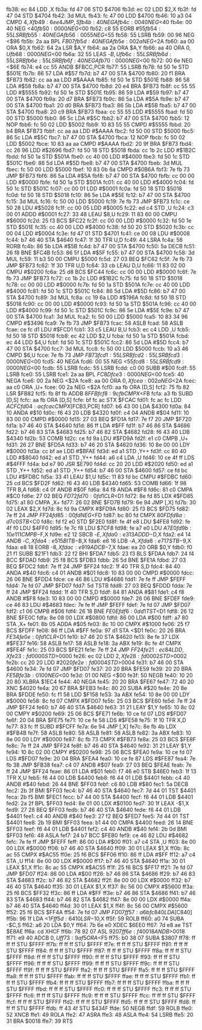fb38: ec 84           LDD    ,X
fb3a: fd 47 06        STD    $4706
fb3d: ec 02           LDD    $2,X
fb3f: fd 47 04        STD    $4704
fb42: 3d              MUL
fb43: fc 47 00        LDD    $4700
fb46: 10 a3 04        CMPD   $4,X
fb49: 6e e4           JMP    ,S
fb4b: 40              NEGA
fb4c: 00 40           NEG    <$40
fb4e: 00 40           NEG    <$40
fb50: 00 00           NEG    <$00
fb52: c8 55           EORB   #$55
fb54: 55              LSRB
fb55: 40              NEGA
fb56: 00 55           NEG    <$55
fb58: 55              LSRB
fb59: 00 96           NEG    <$96
fb5b: 2a aa           BPL    $FB07
fb5d: 40              NEGA
fb5e: 00 2a           NEG    <$2A
fb60: aa 00           ORA    $0,X
fb62: 64 2a           LSR    $A,Y
fb64: aa 2a           ORA    $A,Y
fb66: aa 40           ORA    $0,U
fb68: 00 00           NEG    <$00
fb6a: 32 55           LEAS   -$B,U
fb6c: 55              LSRB
fb6d: 55              LSRB
fb6e: 55              LSRB
fb6f: 40              NEGA
fb70: 00 00           NEG    <$00
fb72: 00 6e           NEG    <$6E
fb74: e4 cc 55        ANDB   $FBCC,PCR
fb77: 55              LSRB
fb78: fd 50 1e        STD    $501E
fb7b: 86 57           LDA    #$57
fb7d: b7 47 00        STA    $4700
fb80: 20 f1           BRA    $FB73
fb82: cc aa aa        LDD    #$AAAA
fb85: fd 50 1e        STD    $501E
fb88: 86 58           LDA    #$58
fb8a: b7 47 00        STA    $4700
fb8d: 20 e4           BRA    $FB73
fb8f: cc 55 55        LDD    #$5555
fb92: fd 50 1e        STD    $501E
fb95: 86 59           LDA    #$59
fb97: b7 47 00        STA    $4700
fb9a: 20 d7           BRA    $FB73
fb9c: 86 5a           LDA    #$5A
fb9e: b7 47 00        STA    $4700
fba1: 20 d0           BRA    $FB73
fba3: 86 5b           LDA    #$5B
fba5: b7 47 00        STA    $4700
fba8: 20 c9           BRA    $FB73
fbaa: cc 55 55        LDD    #$5555
fbad: fd 50 00        STD    $5000
fbb0: 86 5c           LDA    #$5C
fbb2: b7 47 00        STA    $4700
fbb5: 12              NOP
fbb6: fc 50 02        LDD    $5002
fbb9: 10 83 55 55     CMPD   #$5555
fbbd: 20 b4           BRA    $FB73
fbbf: cc aa aa        LDD    #$AAAA
fbc2: fd 50 00        STD    $5000
fbc5: 86 5c           LDA    #$5C
fbc7: b7 47 00        STA    $4700
fbca: 12              NOP
fbcb: fc 50 02        LDD    $5002
fbce: 10 83 aa aa     CMPD   #$AAAA
fbd2: 20 9f           BRA    $FB73
fbd4: cc 26 96        LDD    #$2696
fbd7: fd 50 18        STD    $5018
fbda: cc 1b 2c        LDD    #$1B2C
fbdd: fd 50 1a        STD    $501A
fbe0: cc 40 00        LDD    #$4000
fbe3: fd 50 1c        STD    $501C
fbe6: 86 5d           LDA    #$5D
fbe8: b7 47 00        STA    $4700
fbeb: 3d              MUL
fbec: fc 50 00        LDD    $5000
fbef: 10 83 0b 6a     CMPD   #$0B6A
fbf3: 7e fb 73        JMP    $FB73
fbf6: 86 5a           LDA    #$5A
fbf8: b7 47 00        STA    $4700
fbfb: cc 00 00        LDD    #$0000
fbfe: fd 50 1a        STD    $501A
fc01: cc 40 00        LDD    #$4000
fc04: fd 50 1c        STD    $501C
fc07: cc 00 01        LDD    #$0001
fc0a: fd 50 18        STD    $5018
fc0d: fd 50 18        STD    $5018
fc10: 86 5e           LDA    #$5E
fc12: b7 47 00        STA    $4700
fc15: 3d              MUL
fc16: fc 50 00        LDD    $5000
fc19: 7e fb 73        JMP    $FB73
fc1c: ce 50 28        LDU    #$5028
fc1f: cc 00 05        LDD    #$0005
fc22: ed c4           STD    ,U
fc24: c3 00 01        ADDD   #$0001
fc27: 33 48           LEAU   $8,U
fc29: 11 83 60 00     CMPU   #$6000
fc2d: 25 f3           BCS    $FC22
fc2f: cc 00 00        LDD    #$0000
fc32: fd 50 1e        STD    $501E
fc35: cc 40 00        LDD    #$4000
fc38: fd 50 20        STD    $5020
fc3b: cc 00 04        LDD    #$0004
fc3e: fd 47 01        STD    $4701
fc41: ce 00 08        LDU    #$0008
fc44: b7 46 40        STA    $4640
fc47: 1f 30           TFR    U,D
fc49: 44              LSRA
fc4a: 56              RORB
fc4b: 86 5b           LDA    #$5B
fc4d: b7 47 00        STA    $4700
fc50: 5a              DECB
fc51: 26 f8           BNE    $FC4B
fc53: 86 5f           LDA    #$5F
fc55: b7 47 00        STA    $4700
fc58: 3d              MUL
fc59: 11 b3 50 00     CMPU   $5000
fc5d: 27 03           BEQ    $FC62
fc5f: 7e fb 73        JMP    $FB73
fc62: 1f 30           TFR    U,D
fc64: 33 cb           LEAU   D,U
fc66: 11 83 02 00     CMPU   #$0200
fc6a: 25 d8           BCS    $FC44
fc6c: cc 00 00        LDD    #$0000
fc6f: 7e fb 73        JMP    $FB73
fc72: cc 1b 2c        LDD    #$1B2C
fc75: fd 50 18        STD    $5018
fc78: cc 00 00        LDD    #$0000
fc7b: fd 50 1a        STD    $501A
fc7e: cc 40 00        LDD    #$4000
fc81: fd 50 1c        STD    $501C
fc84: 86 5d           LDA    #$5D
fc86: b7 47 00        STA    $4700
fc89: 3d              MUL
fc8a: cc 19 6a        LDD    #$196A
fc8d: fd 50 18        STD    $5018
fc90: cc 00 00        LDD    #$0000
fc93: fd 50 1a        STD    $501A
fc96: cc 40 00        LDD    #$4000
fc99: fd 50 1c        STD    $501C
fc9c: 86 5e           LDA    #$5E
fc9e: b7 47 00        STA    $4700
fca1: 3d              MUL
fca2: fc 50 00        LDD    $5000
fca5: 10 83 34 96     CMPD   #$3496
fca9: 7e fb 73        JMP    $FB73
fcac: 58              ASLB
fcad: 58              ASLB
fcae: ce fc d1        LDU    #$FCD1
fcb1: 33 c5           LEAU   B,U
fcb3: ec c4           LDD    ,U
fcb5: fd 50 18        STD    $5018
fcb8: ec 42           LDD    $2,U
fcba: fd 50 1a        STD    $501A
fcbd: ec 44           LDD    $4,U
fcbf: fd 50 1c        STD    $501C
fcc2: 86 5d           LDA    #$5D
fcc4: b7 47 00        STA    $4700
fcc7: 3d              MUL
fcc8: fc 50 00        LDD    $5000
fccb: 10 a3 46        CMPD   $6,U
fcce: 7e fb 73        JMP    $FB73
fcd1: 55              LSRB
fcd2: 55              LSRB
fcd3: 00 00           NEG    <$00
fcd5: 40              NEGA
fcd6: 00 55           NEG    <$55
fcd8: 55              LSRB
fcd9: 00 00           NEG    <$00
fcdb: 55              LSRB
fcdc: 55              LSRB
fcdd: c0 00           SUBB   #$00
fcdf: 55              LSRB
fce0: 55              LSRB
fce1: 2a aa           BPL    $FC8D
fce3: 00 00           NEG    <$00
fce5: 40              NEGA
fce6: 00 2a           NEG    <$2A
fce8: aa 00           ORA    $0,X
fcea: 00 2a           NEG    <$2A
fcec: aa c0           ORA    ,U+
fcee: 00 2a           NEG    <$2A
fcf0: aa fb           ORA    [D,S]
fcf2: 75 fb 82        LSR    $FB82
fcf5: fb 8f fb        ADDB   $8FFB
fcf8: 9c fb           CMPX   <$FB
fcfa: a3 fb           SUBD   [D,S]
fcfc: aa fb           ORA    [D,S]
fcfe: bf fc ac        STX    $FCAC
fd01: fc ac fc        LDD    $ACFC
fd04: ac fc ac        CMPX   [$FCB3,PCR]
fd07: b6 43 00        LDA    $4300
fd0a: 84 10           ANDA   #$10
fd0c: f6 43 20        LDB    $4320
fd0f: c4 04           ANDB   #$04
fd11: 10 83 00 00     CMPD   #$0000
fd15: 27 03           BEQ    $FD1A
fd17: 7e f7 20        JMP    $F720
fd1a: b7 46 40        STA    $4640
fd1d: 86 ff           LDA    #$FF
fd1f: b7 46 86        STA    $4686
fd22: b7 46 83        STA    $4683
fd25: b7 46 82        STA    $4682
fd28: f6 43 40        LDB    $4340
fd2b: 53              COMB
fd2c: ce fd 9a        LDU    #$FD9A
fd2f: e1 c0           CMPB   ,U+
fd31: 26 27           BNE    $FD5A
fd33: b7 46 20        STA    $4620
fd36: 10 8e 00 00     LDY    #$0000
fd3a: cc bf ae        LDD    #$BFAE
fd3d: ed a1           STD    ,Y++
fd3f: cc 80 40        LDD    #$8040
fd42: ed a1           STD    ,Y++
fd44: a6 c4           LDA    ,U
fd46: 10 ce 4f ff     LDS    #$4FFF
fd4a: bd e7 90        JSR    $E790
fd4d: cc 20 20        LDD    #$2020
fd50: ed a1           STD    ,Y++
fd52: ed a1           STD    ,Y++
fd54: b7 46 00        STA    $4600
fd57: ce fd bc        LDU    #$FDBC
fd5a: 33 41           LEAU   $1,U
fd5c: 11 83 fd bc     CMPU   #$FDBC
fd60: 25 cd           BCS    $FD2F
fd62: f6 43 40        LDB    $4340
fd65: 53              COMB
fd66: 1f 98           TFR    B,A
fd68: c4 0f           ANDB   #$0F
fd6a: 84 f8           ANDA   #$F8
fd6c: 81 c0           CMPA   #$C0
fd6e: 27 02           BEQ    $FD72
fd70: 0f d1           CLR    <$D1
fd72: 8e fd 85        LDX    #$FD85
fd75: a1 80           CMPA   ,X+
fd77: 26 02           BNE    $FD7B
fd79: 6e 94           JMP    [,X]
fd7b: 30 02           LEAX   $2,X
fd7d: 8c fd 9a        CMPX   #$FD9A
fd80: 25 f3           BCS    $FD75
fd82: 7e ff 24        JMP    $FF24
fd85: 00 fd           NEG    <$FD
fd87: bc 80 fd        CMPX   $80FD
fd8a: d7 c0           STB    <$C0
fd8c: fd f2 e0        STD    $F2E0
fd8f: fe 4f e8        LDU    $4FE8
fd92: fe 4f f0        LDU    $4FF0
fd95: fe 7c f8        LDU    $7CF8
fd98: fe a7 e0        LDU    $A7E0
fd9b: 10 e1 11        CMPB   -$F,X
fd9e: e2 12           SBCB   -$E,X
fda0: e3 13           ADDD   -$D,X
fda2: e4 14           ANDB   -$C,X
fda4: e5 15           BITB   -$B,X
fda6: e6 16           LDB    -$A,X
fda8: e7 17           STB    -$9,X
fdaa: e8 18           EORB   -$8,X
fdac: e9 19           ADCB   -$7,X
fdae: ea 20           ORB    $0,Y
fdb0: f0 21 f1        SUBB   $21F1
fdb3: 22 f2           BHI    $FDA7
fdb5: 23 f3           BLS    $FDAA
fdb7: 24 f4           BCC    $FDAD
fdb9: 25 f8           BCS    $FDB3
fdbb: 26 5d           BNE    $FE1A
fdbd: 27 03           BEQ    $FDC2
fdbf: 7e ff 24        JMP    $FF24
fdc2: 1f 40           TFR    S,D
fdc4: 84 40           ANDA   #$40
fdc6: c4 01           ANDB   #$01
fdc8: 10 83 00 00     CMPD   #$0000
fdcc: 26 06           BNE    $FDD4
fdce: ce 46 86        LDU    #$4686
fdd1: 7e fe ff        JMP    $FEFF
fdd4: 7e fd 07        JMP    $FD07
fdd7: 5d              TSTB
fdd8: 27 03           BEQ    $FDDD
fdda: 7e ff 24        JMP    $FF24
fddd: 1f 40           TFR    S,D
fddf: 84 81           ANDA   #$81
fde1: c4 f8           ANDB   #$F8
fde3: 10 83 00 00     CMPD   #$0000
fde7: 26 06           BNE    $FDEF
fde9: ce 46 83        LDU    #$4683
fdec: 7e fe ff        JMP    $FEFF
fdef: 7e fd 07        JMP    $FD07
fdf2: c1 06           CMPB   #$06
fdf4: 26 18           BNE    $FE0E
fdf6: 0d d1           TST    <$D1
fdf8: 26 12           BNE    $FE0C
fdfa: 8e 08 00        LDX    #$0800
fdfd: 86 00           LDA    #$00
fdff: a7 80           STA    ,X+
fe01: 8b 05           ADDA   #$05
fe03: 8c 10 00        CMPX   #$1000
fe06: 25 f7           BCS    $FDFF
fe08: 86 ff           LDA    #$FF
fe0a: 97 d1           STA    <$D1
fe0c: 20 26           BRA    $FE34
fe0e: 0f d1           CLR    <$D1
fe10: b7 46 20        STA    $4620
fe13: 8e fe 37        LDX    #$FE37
fe16: 58              ASLB
fe17: 58              ASLB
fe18: 3a              ABX
fe19: 8c fe 4f        CMPX   #$FE4F
fe1c: 25 03           BCS    $FE21
fe1e: 7e ff 24        JMP    $FF24
fe21: ec 84           LDD    ,X
fe23: fd 00 00        STD    >$0000
fe26: ec 02           LDD    $2,X
fe28: fd 00 02        STD    >$0002
fe2b: cc 20 20        LDD    #$2020
fe2e: fd 00 04        STD    >$0004
fe31: b7 46 00        STA    $4600
fe34: 7e fd 07        JMP    $FD07
fe37: 20 20           BRA    $FE59
fe39: 20 20           BRA    $FE5B
fe3b: 01 00           NEG    <$00
fe3d: 01 00           NEG    <$00
fe3f: 50              NEGB
fe40: 10 20 20 80     XLBRA  $1EC4
fe44: 40              NEGA
fe45: 20 20           BRA    $FE67
fe47: 72 40 20        XNC    $4020
fe4a: 20 67           BRA    $FEB3
fe4c: 80 20           SUBA   #$20
fe4e: 20 8e           BRA    $FDDE
fe50: fc f1 58        LDD    $F158
fe53: 3a              ABX
fe54: 10 8e 00 00     LDY    #$0000
fe58: 8c fd 07        CMPX   #$FD07
fe5b: 25 03           BCS    $FE60
fe5d: 7e ff 24        JMP    $FF24
fe60: b7 46 40        STA    $4640
fe63: 31 21           LEAY   $1,Y
fe65: 10 8c 02 00     CMPY   #$0200
fe69: 25 06           BCS    $FE71
fe6b: 10 ce fd 07     LDS    #$FD07
fe6f: 20 04           BRA    $FE75
fe71: 10 ce fe 58     LDS    #$FE58
fe75: 1f 10           TFR    X,D
fe77: 83 fc ff        SUBD   #$FCFF
fe7a: 6e 94           JMP    [,X]
fe7c: 8e fb 4b        LDX    #$FB4B
fe7f: 58              ASLB
fe80: 58              ASLB
fe81: 58              ASLB
fe82: 3a              ABX
fe83: 10 8e 00 00     LDY    #$0000
fe87: 8c fb 73        CMPX   #$FB73
fe8a: 25 03           BCS    $FE8F
fe8c: 7e ff 24        JMP    $FF24
fe8f: b7 46 40        STA    $4640
fe92: 31 21           LEAY   $1,Y
fe94: 10 8c 02 00     CMPY   #$0200
fe98: 25 06           BCS    $FEA0
fe9a: 10 ce fd 07     LDS    #$FD07
fe9e: 20 04           BRA    $FEA4
fea0: 10 ce fe 87     LDS    #$FE87
fea4: 7e fb 38        JMP    $FB38
fea7: c4 07           ANDB   #$07
fea9: 27 03           BEQ    $FEAE
feab: 7e ff 24        JMP    $FF24
feae: 86 01           LDA    #$01
feb0: f7 46 e0        STB    $46E0
feb3: 1f 13           TFR    X,U
feb5: f6 44 00        LDB    $4400
feb8: f6 44 01        LDB    $4401
febb: c4 40           ANDB   #$40
febd: 26 44           BNE    $FF03
febf: c6 80           LDB    #$80
fec1: 5a              DECB
fec2: 2b 3f           BMI    $FF03
fec4: b7 46 40        STA    $4640
fec7: 7d 44 01        TST    $4401
feca: 2b f5           BMI    $FEC1
fecc: b7 44 00        STA    $4400
fecf: f6 44 01        LDB    $4401
fed2: 2a 2f           BPL    $FF03
fed4: 8e 01 00        LDX    #$0100
fed7: 30 1f           LEAX   -$1,X
fed9: 27 28           BEQ    $FF03
fedb: b7 46 40        STA    $4640
fede: f6 44 01        LDB    $4401
fee1: c4 40           ANDB   #$40
fee3: 27 f2           BEQ    $FED7
fee5: 7d 44 01        TST    $4401
fee8: 2b 19           BMI    $FF03
feea: b1 44 00        CMPA   $4400
feed: 26 14           BNE    $FF03
feef: f6 44 01        LDB    $4401
fef2: c4 40           ANDB   #$40
fef4: 2b 0d           BMI    $FF03
fef6: 48              ASLA
fef7: 24 b7           BCC    $FEB0
fef9: ce 46 82        LDU    #$4682
fefc: 7e fe ff        JMP    $FEFF
feff: 86 00           LDA    #$00
ff01: a7 c4           STA    ,U
ff03: 8e 00 00        LDX    #$0000
ff06: b7 46 40        STA    $4640
ff09: 30 01           LEAX   $1,X
ff0b: 8c ac 55        CMPX   #$AC55
ff0e: 25 f6           BCS    $FF06
ff10: 86 ff           LDA    #$FF
ff12: a7 c4           STA    ,U
ff14: 8e 00 00        LDX    #$0000
ff17: b7 46 40        STA    $4640
ff1a: 30 01           LEAX   $1,X
ff1c: 8c ac 55        CMPX   #$AC55
ff1f: 25 f6           BCS    $FF17
ff21: 7e fd 07        JMP    $FD07
ff24: 86 00           LDA    #$00
ff26: b7 46 86        STA    $4686
ff29: b7 46 83        STA    $4683
ff2c: b7 46 82        STA    $4682
ff2f: 8e 00 00        LDX    #$0000
ff32: b7 46 40        STA    $4640
ff35: 30 01           LEAX   $1,X
ff37: 8c 56 00        CMPX   #$5600
ff3a: 25 f6           BCS    $FF32
ff3c: 86 ff           LDA    #$FF
ff3e: b7 46 86        STA    $4686
ff41: b7 46 83        STA    $4683
ff44: b7 46 82        STA    $4682
ff47: 8e 00 00        LDX    #$0000
ff4a: b7 46 40        STA    $4640
ff4d: 30 01           LEAX   $1,X
ff4f: 8c 56 00        CMPX   #$5600
ff52: 25 f6           BCS    $FF4A
ff54: 7e fd 07        JMP    $FD07
ff57: a6 bf c8 40     LDA    [$C840]
ff5b: 96 1f           LDA    <$1F
ff5d: 64 10           LSR    -$10,X
ff5f: 59              ROLB
ff60: a0 74           SUBA   -$C,S
ff62: a6 20           LDA    $0,Y
ff64: 7b 6e e0        XDEC   $6EE0
ff67: 7d e8 ae        TST    $E8AE
ff6a: cd              XHCF
ff6b: 78 92 07        ASL    $9207
ff6e: f4 00 18        ANDB   >$0018
ff71: e9 40           ADCB   $0,U
ff73: 9a f5           ORA    <$F5
ff75: b0 38 07        SUBA   $3807
ff78: ff ff ff        STU    $FFFF
ff7b: ff ff ff        STU    $FFFF
ff7e: ff ff ff        STU    $FFFF
ff81: ff ff ff        STU    $FFFF
ff84: ff ff ff        STU    $FFFF
ff87: ff ff ff        STU    $FFFF
ff8a: ff ff ff        STU    $FFFF
ff8d: ff ff ff        STU    $FFFF
ff90: ff ff ff        STU    $FFFF
ff93: ff ff ff        STU    $FFFF
ff96: ff ff ff        STU    $FFFF
ff99: ff ff ff        STU    $FFFF
ff9c: ff ff ff        STU    $FFFF
ff9f: ff ff ff        STU    $FFFF
ffa2: ff ff ff        STU    $FFFF
ffa5: ff ff ff        STU    $FFFF
ffa8: ff ff ff        STU    $FFFF
ffab: ff ff ff        STU    $FFFF
ffae: ff ff ff        STU    $FFFF
ffb1: ff ff ff        STU    $FFFF
ffb4: ff ff ff        STU    $FFFF
ffb7: ff ff ff        STU    $FFFF
ffba: ff ff ff        STU    $FFFF
ffbd: ff ff ff        STU    $FFFF
ffc0: ff ff ff        STU    $FFFF
ffc3: ff ff ff        STU    $FFFF
ffc6: ff ff ff        STU    $FFFF
ffc9: ff ff ff        STU    $FFFF
ffcc: ff ff ff        STU    $FFFF
ffcf: ff ff ff        STU    $FFFF
ffd2: ff ff ff        STU    $FFFF
ffd5: ff ff ff        STU    $FFFF
ffd8: ff ff ff        STU    $FFFF
ffdb: ff 43 4f        STU    $434F
ffde: 50              NEGB
ffdf: 59              ROLB
ffe0: 52              XNCB
ffe1: 49              ROLA
ffe2: 47              ASRA
ffe3: 48              ASLA
ffe4: 54              LSRB
ffe5: 20 31           BRA    $0018
ffe7: 39              RTS

